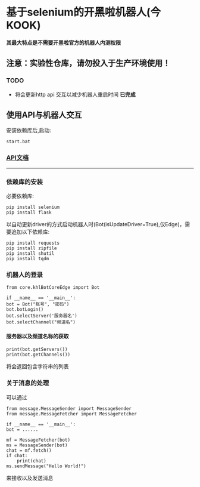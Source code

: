 # 基于selenium的开黑啦机器人(今KOOK)  
**其最大特点是不需要开黑啦官方的机器人内测权限**  
  
## 注意：实验性仓库，请勿投入于生产环境使用！ 
  
### TODO  
+ 将会更新http api 交互以减少机器人重启时间 **已完成**

## 使用API与机器人交互  
  
安装依赖库后,启动:  
  
    start.bat  
  
### [API文档](https://github.com/PlumeIS/khlBot/blob/main/doc/khlHttpApi.md)  
  
---  
  
  
### 依赖库的安装  
必要依赖库:  
  
    pip install selenium
    pip install flask
  
以自动更新driver的方式启动机器人时(Bot(isUpdateDriver=True),仅Edge)，需要追加以下依赖库:  
  
    pip install requests
    pip install zipfile
    pip install shutil
    pip install tqdm
  
### 机器人的登录 
    from core.khlBotCoreEdge import Bot
    
    if __name__ == '__main__':
    bot = Bot("账号", "密码")
    bot.botLogin()
    bot.selectServer('服务器名')
    bot.selectChannel("频道名")
  
#### 服务器以及频道名称的获取 
    print(bot.getServers())
    print(bot.getChannels())  
将会返回包含字符串的列表  
  
### 关于消息的处理  
可以通过  
  
    from message.MessageSender import MessageSender
    from message.MessageFetcher import MessageFetcher
    
    if __name__ == '__main__':
    bot = ......
    
    mf = MessageFetcher(bot)
    ms = MessageSender(bot)
    chat = mf.fetch()
    if chat:
        print(chat)
    ms.sendMessage("Hello World!")
  
来接收以及发送消息  
  
